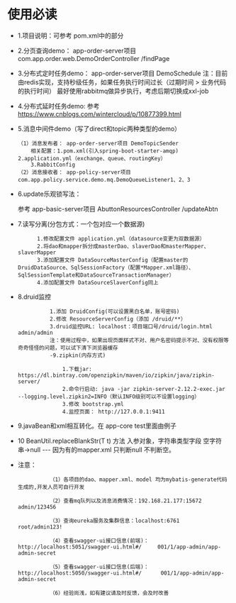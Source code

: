 # 使用必读   
- 1.项目说明：可参考 pom.xml中的<modules>部分
- 2.分页查询demo： app-order-server项目 com.app.order.web.DemoOrderController /findPage
- 3.分布式定时任务demo： app-order-server项目 DemoSchedule
 	注：目前由redis实现，支持秒级任务，如果任务执行时间过长（过期时间 > 业务代码的执行时间）
 	最好使用rabbitmq做异步执行，考虑后期切换成xxl-job
 - 4.分布式延时任务demo: 参考 https://www.cnblogs.com/wintercloud/p/10877399.html
 -  5.消息中间件demo（写了direct和topic两种类型的demo）
 
    	（1）消息发布者： app-order-server项目 DemoTopicSender
    		相关配置：1.pom.xml(引入spring-boot-starter-amqp) 2.application.yml（exchange、queue、routingKey） 
    		3.RabbitConfig 
    	（2）消息接收者： app-policy-server项目 com.app.policy.service.demo.mq.DemoQueueListener1、2、3	
   - 6.update乐观锁写法：
   
    	参考 app-basic-server项目 AbuttonResourcesController /updateAbtn 
- 7.读写分离(分包方式：一个包对应一个数据源)

      		1.修改配置文件 application.yml（datasource变更为双数据源）
      		2.将dao和mapper拆分成masterDao、slaverDao和masterMapper、slaverMapper
      		3.添加配置文件 DataSourceMasterConfig（配置master的DruidDataSource、SqlSessionFactory（配置*Mapper.xml路径）、SqlSessionTemplate和DataSourceTransactionManager）
      		4.添加配置文件 DataSourceSlaverConfig同上
- 8.druid监控

              	1.添加 DruidConfig(可以设置黑白名单，账号密码)
              	2.修改 ResourceServerConfig（添加 /druid/**）
              	3.druid监控URL: localhost：项目端口号/druid/login.html admin/admin
              	注：使用过程中，如果出现页面样式不对、用户名密码提示不对、没有权限等奇奇怪怪的问题，可以试下清下浏览器缓存
              	-9.zipkin(内存方式)
              	
                 	1.下载jar: https://dl.bintray.com/openzipkin/maven/io/zipkin/java/zipkin-server/
                 	2.命令行启动: java -jar zipkin-server-2.12.2-exec.jar --logging.level.zipkin2=INFO（默认INFO级别可以不设置logging）
                 	3.修改 bootstrap.yml
                 	4.监控页面： http://127.0.0.1:9411
                 	
- 9.javaBean和xml相互转化。在 app-core test里面由例子
- 10
    BeanUtil.replaceBlankStr(T t) 方法
    入参对象，字符串类型字段 空字符串->null  --- 因为有的mapper.xml  只判断null 不判断空。
    
 
- 注意： 
             
               	（1）各项目的dao、mapper.xml、model 均为mybatis-generate代码生成的,开发人员可自行开发
               
               	（2）查看mq队列以及消息消费情况：192.168.21.177:15672	 admin/123456
               
               	（3）查询eureka服务及集群信息：localhost:6761	 root/admin123!
               
               	（4）查看swagger-ui接口信息(前端)：http://localhost:5051/swagger-ui.html#/  	001/1/app-admin/app-admin-secret
               
               	（5）查看swagger-ui接口信息(后端)：http://localhost:5050/swagger-ui.html#/ 	 001/1/app-admin/app-admin-secret
               
               	（6）经验尚浅，如有建议请及时反馈，会及时改善    	
		